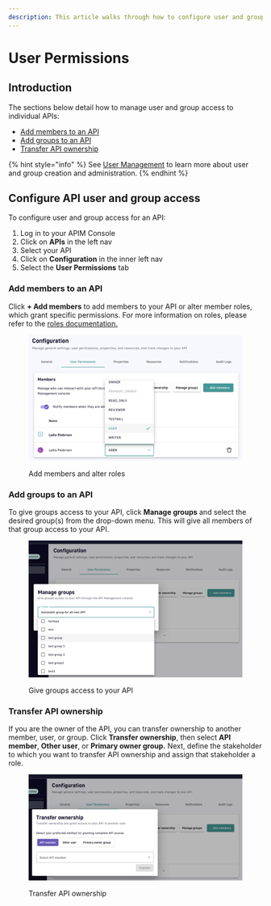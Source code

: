```yaml
---
description: This article walks through how to configure user and group access to your APIs
---
```


# User Permissions

## Introduction

The sections below detail how to manage user and group access to individual APIs:

* [Add members to an API](user-permissions.md#add-members-to-an-api)
* [Add groups to an API](user-permissions.md#add-groups-to-an-api)
* [Transfer API ownership](user-permissions.md#transfer-api-ownership)

{% hint style="info" %}
See [User Management](../administration/user-management.md) to learn more about user and group creation and administration.
{% endhint %}

## Configure API user and group access

To configure user and group access for an API:

1. Log in to your APIM Console
2. Click on **APIs** in the left nav
3. Select your API
4. Click on **Configuration** in the inner left nav
5. Select the **User Permissions** tab

### Add members to an API

Click **+ Add members** to add members to your API or alter member roles, which grant specific permissions. For more information on roles, please refer to the [roles documentation.](../administration/user-management.md#roles)

<figure><img src="../.gitbook/assets/user permissions_add members alter roles.png" alt=""><figcaption><p>Add members and alter roles</p></figcaption></figure>

### Add groups to an API

To give groups access to your API, click **Manage groups** and select the desired group(s) from the drop-down menu. This will give all members of that group access to your API.

<figure><img src="../.gitbook/assets/user permissions_manage groups.png" alt=""><figcaption><p>Give groups access to your API</p></figcaption></figure>

### Transfer API ownership

If you are the owner of the API, you can transfer ownership to another member, user, or group. Click **Transfer ownership**, then select **API member**, **Other user**, or **Primary owner group.** Next, define the stakeholder to which you want to transfer API ownership and assign that stakeholder a role.

<figure><img src="../.gitbook/assets/user permissions_transfer ownership.png" alt=""><figcaption><p>Transfer API ownership</p></figcaption></figure>
